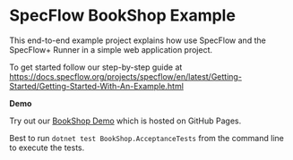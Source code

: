SpecFlow BookShop Example
=========================

This end-to-end example project explains how use SpecFlow and the SpecFlow+ Runner in a simple web application project. 

To get started follow our step-by-step guide at https://docs.specflow.org/projects/specflow/en/latest/Getting-Started/Getting-Started-With-An-Example.html

**Demo**

Try out our [BookShop Demo](https://specflowoss.github.io/LivingDoc-Demo/BookShop.html#/document/Standalone/feature/104755214736bc2774d962ff13b5004e) which is hosted on GitHub Pages.

Best to run `dotnet test BookShop.AcceptanceTests` from the command line to execute the tests.
